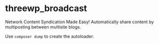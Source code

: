 threewp_broadcast
=================

Network Content Syndication Made Easy! Automatically share content by multiposting between multisite blogs.

Use `composer dump` to create the autoloader.
